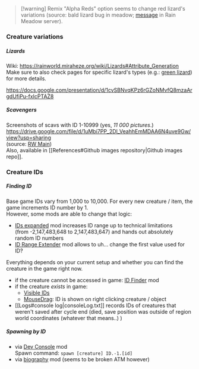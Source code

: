 > [!warning] Remix "Alpha Reds" option seems to change red lizard's variations (source: bald lizard bug in meadow; [message](https://discord.com/channels/1094716194180841602/1094730628970320044/1320268178680582215) in Rain Meadow server).

### Creature variations  
##### Lizards  
Wiki: https://rainworld.miraheze.org/wiki/Lizards#Attribute_Generation  
Make sure to also check pages for specific lizard's types (e.g.: [green lizard](https://rainworld.miraheze.org/wiki/Green_Lizard#Variants_&_Attributes)) for more details.

https://docs.google.com/presentation/d/1cvSBNvqKPz6rGZoNMvfQ8mzaArgdUfiPu-fxIcPTAZ8  
##### Scavengers  
Screenshots of scavs with ID 1-10999 (yes, *11 000 pictures*.)  
https://drive.google.com/file/d/1uMbi7PP_2Dl_VeahhEmMDAA6N4uve9Gw/view?usp=sharing  
(source: [RW Main](https://discord.com/channels/291184728944410624/385548182102212608/747554089402892298))  
Also, available in [[References#Github images repository|Github images repo]].
### Creature IDs
##### Finding ID  
Base game IDs vary from 1,000 to 10,000. For every new creature / item, the game increments ID number by 1.  
However, some mods are able to change that logic:
- [IDs expanded](https://steamcommunity.com/sharedfiles/filedetails/?id=3094610084) mod increases ID range up to technical limitations (from -2,147,483,648 to 2,147,483,647) and hands out absolutely random ID numbers
- [ID Range Extender](https://steamcommunity.com/sharedfiles/filedetails/?id=3147644887) mod allows to uh... change the first value used for ID?

Everything depends on your current setup and whether you can find the creature in the game right now.
- if the creature cannot be accessed in game: [ID Finder](https://steamcommunity.com/sharedfiles/filedetails/?id=3040378054) mod
- if the creature *exists* in game:
	- [Visible IDs](https://steamcommunity.com/sharedfiles/filedetails/?id=2934997065)
	- [MouseDrag](https://steamcommunity.com/sharedfiles/filedetails/?id=3008864244): ID is shown on right clicking creature / object
- [[Logs#console log|consoleLog.txt]] records IDs of creatures that weren't saved after cycle end (died, save position was outside of region world coordinates (whatever that means..) )
##### Spawning by ID  
- via [Dev Console](https://steamcommunity.com/sharedfiles/filedetails/?id=2920528044)  mod  
Spawn command: `spawn [creature] ID.-1.[id]`  
- via [biography](https://steamcommunity.com/sharedfiles/filedetails/?id=2985657499) mod (seems to be broken ATM however)